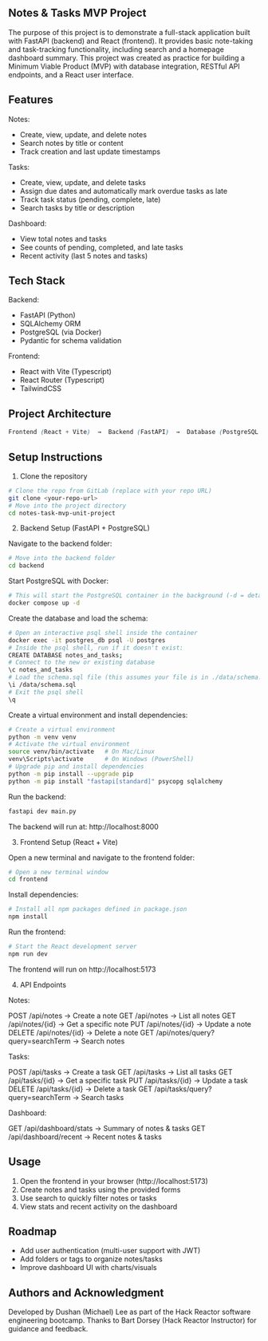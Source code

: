 ## Notes & Tasks MVP Project

The purpose of this project is to demonstrate a full-stack application
built with FastAPI (backend) and React (frontend). It provides basic
note-taking and task-tracking functionality, including search and a
homepage dashboard summary. This project was created as practice for building a
Minimum Viable Product (MVP) with database integration, RESTful API
endpoints, and a React user interface.

## Features

Notes:

- Create, view, update, and delete notes
- Search notes by title or content
- Track creation and last update timestamps

Tasks:

- Create, view, update, and delete tasks
- Assign due dates and automatically mark overdue tasks as late
- Track task status (pending, complete, late)
- Search tasks by title or description

Dashboard:

- View total notes and tasks
- See counts of pending, completed, and late tasks
- Recent activity (last 5 notes and tasks)

## Tech Stack

Backend:

- FastAPI (Python)
- SQLAlchemy ORM
- PostgreSQL (via Docker)
- Pydantic for schema validation

Frontend:

- React with Vite (Typescript)
- React Router (Typescript)
- TailwindCSS

## Project Architecture

```scss
Frontend (React + Vite)  →  Backend (FastAPI)  →  Database (PostgreSQL via Docker)
```

## Setup Instructions

1. Clone the repository

```bash
# Clone the repo from GitLab (replace with your repo URL)
git clone <your-repo-url>
# Move into the project directory
cd notes-task-mvp-unit-project
```

2. Backend Setup (FastAPI + PostgreSQL)

Navigate to the backend folder:

```bash
# Move into the backend folder
cd backend
```

Start PostgreSQL with Docker:

```bash
# This will start the PostgreSQL container in the background (-d = detached mode)
docker compose up -d
```

Create the database and load the schema:

```bash
# Open an interactive psql shell inside the container
docker exec -it postgres_db psql -U postgres
# Inside the psql shell, run if it doesn't exist:
CREATE DATABASE notes_and_tasks;
# Connect to the new or existing database
\c notes_and_tasks
# Load the schema.sql file (this assumes your file is in ./data/schema.sql)
\i /data/schema.sql
# Exit the psql shell
\q
```

Create a virtual environment and install dependencies:

```bash
# Create a virtual environment
python -m venv venv
# Activate the virtual environment
source venv/bin/activate   # On Mac/Linux
venv\Scripts\activate      # On Windows (PowerShell)
# Upgrade pip and install dependencies
python -m pip install --upgrade pip
python -m pip install "fastapi[standard]" psycopg sqlalchemy
```

Run the backend:

```bash
fastapi dev main.py
```

The backend will run at: http://localhost:8000

3. Frontend Setup (React + Vite)

Open a new terminal and navigate to the frontend folder:

```bash
# Open a new terminal window
cd frontend
```

Install dependencies:

```bash
# Install all npm packages defined in package.json
npm install
```

Run the frontend:

```bash
# Start the React development server
npm run dev
```

The frontend will run on http://localhost:5173

4. API Endpoints

Notes:

POST /api/notes → Create a note
GET /api/notes → List all notes
GET /api/notes/{id} → Get a specific note
PUT /api/notes/{id} → Update a note
DELETE /api/notes/{id} → Delete a note
GET /api/notes/query?query=searchTerm → Search notes

Tasks:

POST /api/tasks → Create a task
GET /api/tasks → List all tasks
GET /api/tasks/{id} → Get a specific task
PUT /api/tasks/{id} → Update a task
DELETE /api/tasks/{id} → Delete a task
GET /api/tasks/query?query=searchTerm → Search tasks

Dashboard:

GET /api/dashboard/stats → Summary of notes & tasks
GET /api/dashboard/recent → Recent notes & tasks

## Usage

1. Open the frontend in your browser (http://localhost:5173)
2. Create notes and tasks using the provided forms
3. Use search to quickly filter notes or tasks
4. View stats and recent activity on the dashboard

## Roadmap

- Add user authentication (multi-user support with JWT)
- Add folders or tags to organize notes/tasks
- Improve dashboard UI with charts/visuals

## Authors and Acknowledgment

Developed by Dushan (Michael) Lee as part of the Hack Reactor software engineering bootcamp.
Thanks to Bart Dorsey (Hack Reactor Instructor) for guidance and feedback.
